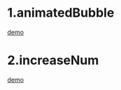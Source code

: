 # 1.animatedBubble
[demo](https://lauraxu3.github.io/animation/animatedBubbles/animatedBubbles.html)
# 2.increaseNum
[demo](https://lauraxu3.github.io/animation/increaseNum/increase.html)

